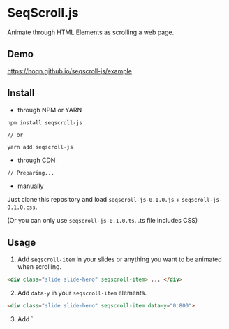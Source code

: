 # SeqScroll.js

Animate through HTML Elements as scrolling a web page.

## Demo

https://hoqn.github.io/seqscroll-js/example

## Install

- through NPM or YARN

```shell
npm install seqscroll-js

// or

yarn add seqscroll-js
```

- through CDN

```html
// Preparing...
```

- manually

Just clone this repository and load `seqscroll-js-0.1.0.js` + `seqscroll-js-0.1.0.css`.

(Or you can only use `seqscroll-js-0.1.0.ts`. .ts file includes CSS)

## Usage

1. Add `seqscroll-item` in your slides or anything you want to be animated when scrolling.

```HTML
<div class="slide slide-hero" seqscroll-item> ... </div>
```

2. Add `data-y` in your `seqscroll-item` elements.

```HTML
<div class="slide slide-hero" seqscroll-item data-y="0:800">
```

3. Add `